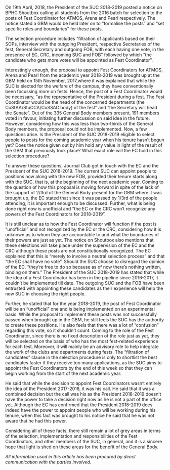 <!-- TITLE: Fest Coordinators -->
<!-- SUBTITLE: Published 25th April, 2018 -->

On 19th April, 2018, the President of the SUC 2018-2019 posted a notice on BPHC Shoutbox calling all students from the 2016 batch for selection to the posts of Fest Coordinator for ATMOS, Arena and Pearl respectively. The notice stated a GBM would be held later on to “formalise the posts” and “set specific roles and boundaries” for these posts. 

The selection procedure includes “filtration of applicants based on their SOPs, interview with the outgoing President, respective Secretaries of the fest, General Secretary and outgoing FOB, with each having one vote, in the presence of EC, CRC, incoming SUC and FOB” followed by which “the candidate who gets more votes will be appointed as Fest Coordinator”.

Interestingly enough, the proposal to appoint Fest Coordinators for ATMOS, Arena and Pearl from the academic year 2018-2019 was brought up at the GBM held on 15th November, 2017,where it was explained that while the SUC is elected for the welfare of the campus, they have conventionally been focussing more on fests. Hence, the post of a Fest Coordinator would be necessary, “as the representative of the President during a fest. The Fest Coordinator would be the head of the concerned departments (the CoStAA/StuCCA/CoSSAC body) of the fest” and “the Secretary will head the Senate”. Out of the 335 General Body members present, 191 members voted in favour, initiating further discussion on said idea in the future. However, considering how this was less than two-thirds of the General Body members, the proposal could not be implemented.
 Now, a few questions arise. Is the President of the SUC 2018-2019 eligible to select people to posts for the coming academic year when his tenure hasn’t begun yet? Does the notice given out by him hold any value in light of the result of the GBM that previously took place? What exact role will the EC hold in this selection procedure?
 
To answer these questions, Journal Club got in touch with the EC and the President of the SUC 2018-2019.
The current SUC can appoint people to positions now along with the new FOB, provided their tenure starts along with the SUC, that is, at the beginning of the next academic year. Coming to the question of how this proposal is moving forward in spite of the lack of the support of 2/3rd of the General Body present for the GBM where it was brought up, the EC stated that since it was passed by 1/3rd of the people attending, it is important enough to be discussed. Further, what is being done right now is unofficial and “the EC or the CRC won’t recognize any powers of the Fest Coordinators for 2018-2019”.

It is still unclear as to how the Fest Coordinator will function if the post is “unofficial” and not recognized by the EC or the CRC, considering how it is unknown as to whom they are accountable to and what the boundaries of their powers are just as yet.
The notice on Shoutbox also mentions that these selections will take place under the supervision of the EC and the CRC although these posts are not constitutionally recognized. The EC explained that this is “merely to involve a neutral selection process” and that “the EC shall have no vote”. Should the SUC choose to disregard the opinion of the EC, “they’re free to do so because as of now there’s nothing written, binding on them.”
The President of the SUC 2018-2019 has stated that while the idea of a Fest Coordinator has been in the pipeline since 2016-2017, it couldn’t be implemented till date. The outgoing SUC and the FOB have been entrusted with appointing these candidates as their experience will help the new SUC in choosing the right people.

Further, he stated that for the year 2018-2019, the post of Fest Coordinator will be an “unofficial” one and is being implemented on an experimental basis. While the proposal to implement these posts was not successfully passed when brought up in the GBM, he still feels the SUC has the authority to create these positions. He also feels that there was a lot of “confusion” regarding this vote, so it shouldn’t count.
Coming to the role of the Fest Coordinator, since there is no fixed description of the role just as yet, they will be selected on the basis of who has the most fest-related experience for each fest. Moreover, it will mainly be an advisory role to help integrate the work of the clubs and departments during fests. The “filtration of candidates” clause in the selection procedure is only to shortlist the best candidates faster if they receive too many applications, as the SUC aims to appoint the Fest Coordinators by the end of this week so that they can begin working from the start of the next academic year.

He said that while the decision to appoint Fest Coordinators wasn’t entirely the idea of the President 2017-2018, it was his call. He said that it was a combined decision but the call was his as the President 2018-2019 doesn’t have the power to take a decision right now as he is not a part of the office yet. Although the EC has confirmed that the President 2018-2019 does indeed have the power to appoint people who will be working during his tenure, when this fact was brought to his notice he said that he was not aware that he had this power.

Considering all of these facts, there still remain a lot of grey areas in terms of the selection, implementation and responsibilities of the Fest Coordinators, and other members of the SUC, in general, and it is a sincere hope that light is shed on these areas for the benefit of the General Body.

*All information used in this article has been procured by direct communication with the parties involved.*